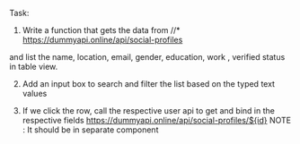 Task:

1. Write a function that gets the data from
 //* https://dummyapi.online/api/social-profiles
 
  and list the name, location, email, gender, education, work , verified status in table view.

2. Add an input box to search and filter the list based on the typed text values

3. If we click the row, call the respective user api to get and bind in the respective fields https://dummyapi.online/api/social-profiles/${id} NOTE : It should be in separate component


